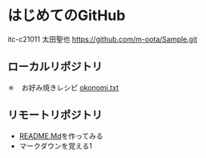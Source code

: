 # はじめてのGitHub
itc-c21011 太田聖也
https://github.com/m-oota/Sample.git

## ローカルリポジトリ
＊　お好み焼きレシピ
[okonomi.txt](https://github.com/itc-c21011/Sample11/blob/master/okonomi.txt)

## リモートリポジトリ
* [README.Md]()を作ってみる
* マークダウンを覚える1



